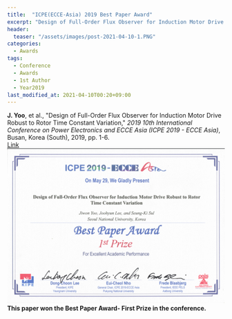 ```yaml
---
title:  "ICPE(ECCE-Asia) 2019 Best Paper Award"
excerpt: "Design of Full-Order Flux Observer for Induction Motor Drive Robust to Rotor Time Constant Variation."
header:
  teaser: "/assets/images/post-2021-04-10-1.PNG"
categories:
  - Awards
tags:
  - Conference
  - Awards
  - 1st Author
  - Year2019
last_modified_at: 2021-04-10T00:20+09:00
---
```


**J. Yoo**, et al., "Design of Full-Order Flux Observer for Induction Motor Drive Robust to Rotor Time Constant Variation," *2019 10th International Conference on Power Electronics and ECCE Asia (ICPE 2019 - ECCE Asia)*, Busan, Korea (South), 2019, pp. 1-6.  
[Link](https://ieeexplore.ieee.org/document/8797313)  
<img width="800" src="/assets/images/post-2021-04-10-1.PNG" alt="Best Paper Award" title="ICPE-Best Paper Award 1st Prize">  
**This paper won the Best Paper Award- First Prize in the conference.**


